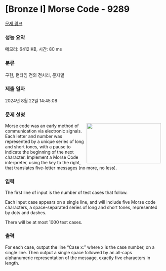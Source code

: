 # [Bronze I] Morse Code - 9289 

[문제 링크](https://www.acmicpc.net/problem/9289) 

### 성능 요약

메모리: 6412 KB, 시간: 80 ms

### 분류

구현, 런타임 전의 전처리, 문자열

### 제출 일자

2024년 8월 22일 14:45:08

### 문제 설명

<p><img alt="" src="https://onlinejudgeimages.s3-ap-northeast-1.amazonaws.com/problem/9289/1.png" style="float:right; height:130px; width:240px">Morse code was an early method of communication via electronic signals. Each letter and number was represented by a unique series of long and short tones, with a pause to indicate the beginning of the next character. Implement a Morse Code interpreter, using the key to the right, that translates five-letter messages (no more, no less).</p>

### 입력 

 <p>The first line of input is the number of test cases that follow.</p>

<p>Each input case appears on a single line, and will include five Morse code characters, a space-separated series of long and short tones, represented by dots and dashes.</p>

<p>There will be at most 1000 test cases.</p>

### 출력 

 <p>For each case, output the line “Case x:” where x is the case number, on a single line. Then output a single space followed by an all-caps alphanumeric representation of the message, exactly five characters in length.</p>

